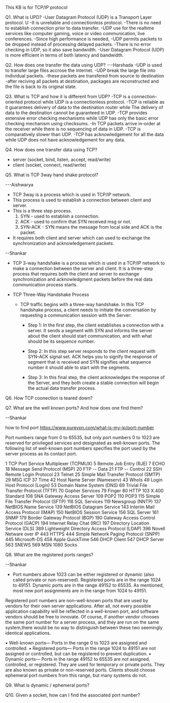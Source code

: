 This KB is for TCP/IP protocol

Q1. What is UPD?
 -User Datagram Protocol (UDP) is a Transport Layer protocol. U
 -It is unreliable and connectionless protocol.
 -There is no need to establish connection prior to data transfer.
 -UDP use for the realtime services like computer gaming, voice or video communication, live conferences.
 -Since high performance is needed,
 -UDP permits packets to be dropped instead of processing delayed packets.
 -There is no error checking in UDP, so it also save bandwidth.
 -User Datagram Protocol (UDP) is more efficient in terms of both latency and bandwidth.

Q2. How does one transfer the data using UDP?
 ---Harshada
 -UDP is used to transfer large files accrose the internet.
 -UDP break the large file into individual packets.
 -these packets are transfered from source to destination
 -after reciving all packets at destination, packages are reconstructed and the
  file is back to its original state.

Q3. What is TCP and how it is different from UDP?
 -TCP is a connection-oriented protocol while UDP is a connectionless protocol.
 -TCP is reliable as it guarantees delivery of data to the destination router while The delivery of data to the destination cannot be guaranteed in UDP.
 -TCP provides extensive error checking mechanisms while UDP has only the basic error checking mechanism using checksums.
 -In TCP packets arrive in-order at the receiver while there is no sequencing of data in UDP.
 -TCP is comparatively slower than UDP.
 -TCP has acknowledgement for all the data while UDP does not have acknowledgement for any data.

 Q4. How does one transfer data using TCP?
 - server (socket, bind, listen, accept, read/write)
 - client (socket, connect, read/write)

 Q5. What is TCP 3way hand shake protocol?
 
  ---Aishwarya
  - TCP 3way is a process which is used in TCP/IP network.
  - This process is used to establish a connection between client and server.
  - This is a three step process.
    1. SYN - used to establish a connection.
    2. ACK - used to confirm that SYN received msg or not.
    3. SYN-ACK - SYN means the message from local side and ACK is the packet.
  - It requires both client and server which can used to exchange the synchronization and 
    acknowledgement packets.
    
  --Shankar
  
   - TCP 3-way handshake is a process which is used in a TCP/IP network to make a connection between the server and client. 
     It is a three-step process that   requires both the client and server to exchange synchronization and acknowledgment 
     packets before the real data communication process starts.
     
   - TCP Three-Way Handshake Process 
     - TCP traffic begins with a three-way handshake. In this TCP handshake process, 
       a client needs to initiate the conversation by requesting a communication session with the Server:
         - Step 1: In the first step, the client establishes a connection with a server. 
           It sends a segment with SYN and informs the server about the client should start communication, 
           and with what should be its sequence number.
           
        - Step 2: In this step server responds to the client request with SYN-ACK signal set. 
          ACK helps you to signify the response of segment that is received and SYN signifies what 
          sequence number it should able to start with the segments.
          
        - Step 3: In this final step, the client acknowledges the response of the Server,
          and they both create a stable connection will begin the actual data transfer process. 

 Q6. How TCP coonection is teared down?

 Q7. What are the well known ports? And how does one find them?
 
 --Shankar
 
 how to find port
 https://www.purevpn.com/what-is-my-ip/port-number
 
 Port numbers range from 0 to 65535, but only port numbers 0 to 1023 are reserved for privileged services and designated as well-known ports. 
 The following list of well-known port numbers specifies the port used by the server process as its contact port.
 
1 	TCP Port Service Multiplexer (TCPMUX)
5 	Remote Job Entry (RJE)
7 	ECHO
18 	Message Send Protocol (MSP)
20 	FTP -- Data
21 	FTP -- Control
22 	SSH Remote Login Protocol
23 	Telnet
25 	Simple Mail Transfer Protocol (SMTP)
29 	MSG ICP
37 	Time
42 	Host Name Server (Nameserv)
43 	WhoIs
49 	Login Host Protocol (Login)
53 	Domain Name System (DNS)
69 	Trivial File Transfer Protocol (TFTP)
70 	Gopher Services
79 	Finger
80 	HTTP
103 	X.400 Standard
108 	SNA Gateway Access Server
109 	POP2
110 	POP3
115 	Simple File Transfer Protocol (SFTP)
118 	SQL Services
119 	Newsgroup (NNTP)
137 	NetBIOS Name Service
139 	NetBIOS Datagram Service
143 	Interim Mail Access Protocol (IMAP)
150 	NetBIOS Session Service
156 	SQL Server
161 	SNMP
179 	Border Gateway Protocol (BGP)
190 	Gateway Access Control Protocol (GACP)
194 	Internet Relay Chat (IRC)
197 	Directory Location Service (DLS)
389 	Lightweight Directory Access Protocol (LDAP)
396 	Novell Netware over IP
443 	HTTPS
444 	Simple Network Paging Protocol (SNPP)
445 	Microsoft-DS
458 	Apple QuickTime
546 	DHCP Client
547 	DHCP Server
563 	SNEWS
569 	MSN
1080 	Socks

Q8. What are the registered ports ranges?

--Shankar
- Port numbers above 1023 can be either registered or dynamic (also called private or non-reserved). 
Registered ports are in the range 1024 to 49151. Dynamic ports are in the range 49152 to 65535. As mentioned, 
most new port assignments are in the range from 1024 to 49151.

Registered port numbers are non–well-known ports that are used by vendors for their own server applications. 
After all, not every possible application capability will be reflected in a well-known port, and software vendors 
should be free to innovate. Of course, if another vendor chooses the same port number for a server process, 
and they are run on the same system,there would be no way to distinguish between these two seemingly identical applications.

▪ Well-known ports— Ports in the range 0 to 1023 are assigned and controlled.
▪ Registered ports— Ports in the range 1024 to 49151 are not assigned or controlled, but can be registered to prevent duplication.
▪ Dynamic ports— Ports in the range 49152 to 65535 are not assigned, controlled, or registered. They are used for temporary or private ports. 
They are also known   as private or non-reserved ports. Clients should choose ephemeral port numbers from this range, but many systems do not.

 Q9. What is dynamic / ephemeral ports?

 Q10. Given a socket, how can I find the associated port number?
